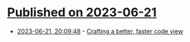 # [Published on 2023-06-21](index.md)

* [2023-06-21, 20:09:48](https://lobste.rs/s/phlazg/crafting_better_faster_code_view) - [Crafting a better, faster code view](https://github.blog/2023-06-21-crafting-a-better-faster-code-view/)
